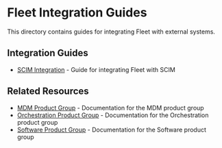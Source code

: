 # Fleet Integration Guides

This directory contains guides for integrating Fleet with external systems.

## Integration Guides

- [SCIM Integration](scim-integration.md) - Guide for integrating Fleet with SCIM

## Related Resources

- [MDM Product Group](../../product-groups/mdm/README.md) - Documentation for the MDM product group
- [Orchestration Product Group](../../product-groups/orchestration/README.md) - Documentation for the Orchestration product group
- [Software Product Group](../../product-groups/software/README.md) - Documentation for the Software product group